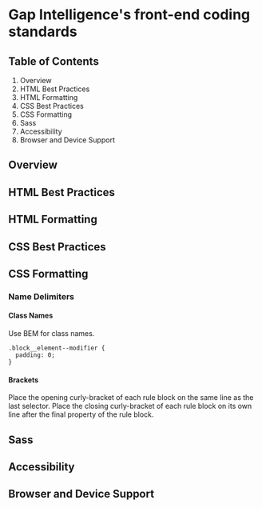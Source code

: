 # Gap Intelligence's front-end coding standards
## Table of Contents
1. Overview
2. HTML Best Practices
3. HTML Formatting
4. CSS Best Practices
5. CSS Formatting
6. Sass
7. Accessibility
8. Browser and Device Support

## Overview

## HTML Best Practices

## HTML Formatting

## CSS Best Practices

## CSS Formatting
### Name Delimiters
#### Class Names
Use BEM for class names.

```
.block__element--modifier {
  padding: 0;
}
```
#### Brackets
Place the opening curly-bracket of each rule block on the same line as the last selector. Place the closing curly-bracket of each rule block on its own line after the final property of the rule block.

## Sass

## Accessibility

## Browser and Device Support


